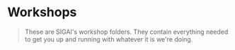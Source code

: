 # Workshops
> These are SIGAI's workshop folders. They contain everything needed to get you up and running with whatever it is we're doing.
